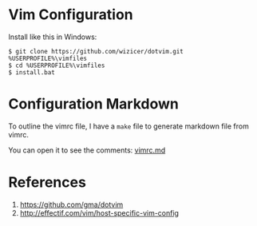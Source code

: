 Vim Configuration
=================

Install like this in Windows:

    $ git clone https://github.com/wizicer/dotvim.git %USERPROFILE%\vimfiles
    $ cd %USERPROFILE%\vimfiles
    $ install.bat

Configuration Markdown
======================

To outline the vimrc file, I have a `make` file to generate markdown file from vimrc.

You can open it to see the comments: [vimrc.md](vimrc.md)

References
==========

1. <https://github.com/gma/dotvim>
2. <http://effectif.com/vim/host-specific-vim-config>
